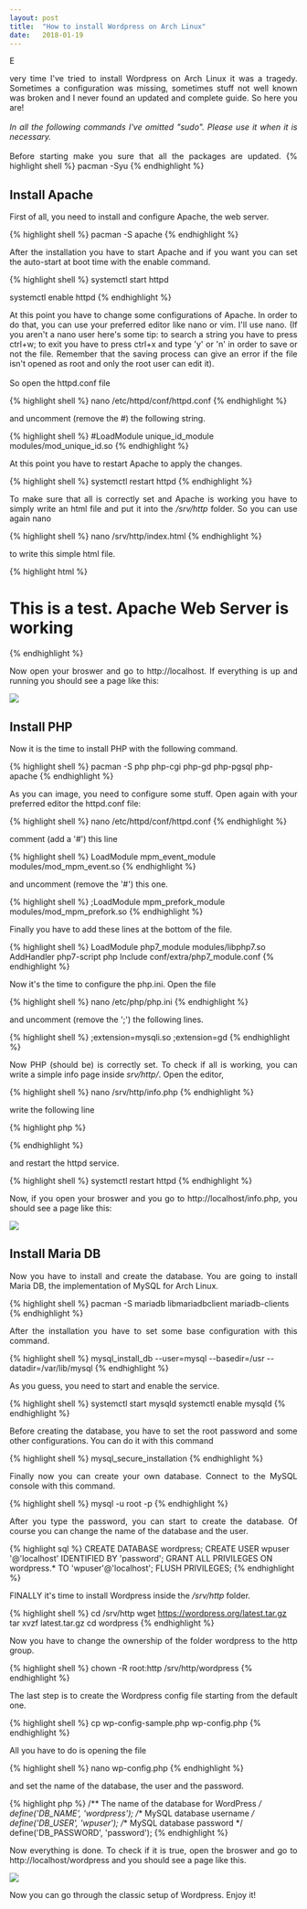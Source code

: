 ```yaml
---
layout: post
title:  "How to install Wordpress on Arch Linux"
date:   2018-01-19
---
```

<p class="intro"><span class="dropcap" align="justify">E</span></p><p align="justify">very time I've tried to install Wordpress on Arch Linux it was a tragedy. Sometimes a configuration was missing, sometimes stuff not well known was broken and I never found an updated and complete guide. So here you are!
<br>
<br>
<i>In all the following commands I've omitted "sudo". Please use it when it is necessary.</i>
<br>
<br>
Before starting make you sure that all the packages are updated.
{% highlight shell %}
pacman -Syu
{% endhighlight %}
</p>

<h2>Install Apache</h2>

<p align="justify">First of all, you need to install and configure Apache, the web server.</p>
{% highlight shell %}
pacman -S apache
{% endhighlight %}
<p align="justify">After the installation you have to start Apache and if you want you can set the auto-start at boot time with the enable command.</p>
{% highlight shell %}
systemctl start httpd

systemctl enable httpd
{% endhighlight %}
<p align="justify">At this point you have to change some configurations of Apache. In order to do that, you can use your preferred editor like nano or vim. I'll use nano. (If you aren't a nano user here's some tip: to search a string you have to press ctrl+w; to exit you have to press ctrl+x and type 'y' or 'n' in order to save or not the file. Remember that the saving process can give an error if the file isn't opened as root and only the root user can edit it).
<br>
<br>
So open the httpd.conf file</p>
{% highlight shell %}
nano /etc/httpd/conf/httpd.conf
{% endhighlight %}
<p align="justify">and uncomment (remove the #) the following string.</p>
{% highlight shell %}
#LoadModule unique_id_module modules/mod_unique_id.so
{% endhighlight %}

<p align="justify">At this point you have to restart Apache to apply the changes.</p>
{% highlight shell %}
systemctl restart httpd
{% endhighlight %}

<p align="justify">To make sure that all is correctly set and Apache is working you have to simply write an html file and put it into the <i>/srv/http</i> folder. So you can use again nano</p>

{% highlight shell %}
nano /srv/http/index.html
{% endhighlight %}

<p align="justify">to write this simple html file.</p>

{% highlight html %}
<html>

<title>Hello World</title>

<body>
<h1>This is a test. Apache Web Server is working</h1>
</body>

</html>
{% endhighlight %}

<p align="justify">Now open your broswer and go to http://localhost. If everything is up and running you should see a page like this:</p>

<img src="/assets/img/articles/01-18/apache_working.jpg" align="center">

<h2>Install PHP</h2>

<p align="justify">Now it is the time to install PHP with the following command.</p>

{% highlight shell %}
pacman -S php php-cgi php-gd php-pgsql php-apache
{% endhighlight %}

<p align="justify">As you can image, you need to configure some stuff. Open again with your preferred editor the httpd.conf file:</p>

{% highlight shell %}
nano /etc/httpd/conf/httpd.conf
{% endhighlight %}

<p align="justify">comment (add a '#') this line</p>

{% highlight shell %}
LoadModule mpm_event_module modules/mod_mpm_event.so
{% endhighlight %}

<p align="justify">and uncomment (remove the '#') this one.</p>

{% highlight shell %}
;LoadModule mpm_prefork_module modules/mod_mpm_prefork.so
{% endhighlight %}

<p align="justify">Finally you have to add these lines at the bottom of the file.</p>

{% highlight shell %}
LoadModule php7_module modules/libphp7.so
AddHandler php7-script php
Include conf/extra/php7_module.conf
{% endhighlight %}

<p align="justify">Now it's the time to configure the php.ini. Open the file</p>

{% highlight shell %}
nano /etc/php/php.ini
{% endhighlight %}

<p align="justify">and uncomment (remove the ';') the following lines.</p>

{% highlight shell %}
;extension=mysqli.so
;extension=gd
{% endhighlight %}

<p align="justify">Now PHP (should be) is correctly set. To check if all is working, you can write a simple info page inside <i>srv/http/</i>. Open the editor,</p>

{% highlight shell %}
nano /srv/http/info.php
{% endhighlight %}

<p align="justify">write the following line</p>

{% highlight php %}
<?php phpinfo(); ?>
{% endhighlight %}

<p align="justify">and restart the httpd service.</p>

{% highlight shell %}
systemctl restart httpd
{% endhighlight %}

<p align="justify">Now, if you open your broswer and you go to http://localhost/info.php, you should see a page like this:</p>

<img src="/assets/img/articles/01-18/php_working.jpg" align="center">

<h2>Install Maria DB</h2>

<p align="justify">Now you have to install and create the database. You are going to install Maria DB, the implementation of MySQL for Arch Linux.</p>

{% highlight shell %}
pacman -S mariadb libmariadbclient mariadb-clients
{% endhighlight %}

<p align="justify">After the installation you have to set some base configuration with this command.</p>

{% highlight shell %}
mysql_install_db --user=mysql --basedir=/usr --datadir=/var/lib/mysql
{% endhighlight %}

<p align="justify">As you guess, you need to start and enable the service.</p>

{% highlight shell %}
systemctl start mysqld
systemctl enable mysqld
{% endhighlight %}

<p align="justify">Before creating the database, you have to set the root password and some other configurations. You can do it with this command</p>

{% highlight shell %}
mysql_secure_installation
{% endhighlight %}

<p align="justify">Finally now you can create your own database. Connect to the MySQL console with this command.</p>

{% highlight shell %}
mysql -u root -p
{% endhighlight %}

<p align="justify">After you type the password, you can start to create the database. Of course you can change the name of the database and the user.</p>

{% highlight sql %}
CREATE DATABASE wordpress;
CREATE USER wpuser '@'localhost' IDENTIFIED BY 'password';
GRANT ALL PRIVILEGES ON wordpress.* TO 'wpuser'@'localhost';
FLUSH PRIVILEGES;
{% endhighlight %}

<p align="justify">FINALLY it's time to install Wordpress inside the <i>/srv/http</i> folder.</p>

{% highlight shell %}
cd /srv/http
wget https://wordpress.org/latest.tar.gz
tar xvzf latest.tar.gz
cd wordpress
{% endhighlight %}

<p align="justify">Now you have to change the ownership of the folder wordpress to the http group.</p>

{% highlight shell %}
chown -R root:http /srv/http/wordpress
{% endhighlight %}

<p align="justify">The last step is to create the Wordpress config file starting from the default one.</p>

{% highlight shell %}
cp wp-config-sample.php wp-config.php
{% endhighlight %}

<p align="justify">All you have to do is opening the file</p>

{% highlight shell %}
nano wp-config.php
{% endhighlight %}

<p align="justify">and set the name of the database, the user and the password.</p>

{% highlight php %}
/** The name of the database for WordPress */
define('DB_NAME', 'wordpress');
/** MySQL database username */
define('DB_USER', 'wpuser');
/** MySQL database password */
define('DB_PASSWORD', 'password');
{% endhighlight %}

<p align="justify">Now everything is done. To check if it is true, open the broswer and go to http://localhost/wordpress and you should see a page like this.</p>

<img src="/assets/img/articles/01-18/wordpress_working.jpg" align="center">

<p align="justify">Now you can go through the classic setup of Wordpress. Enjoy it!</p>

